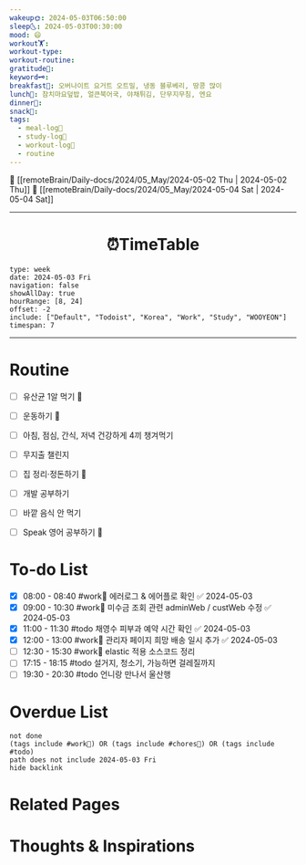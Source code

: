 ```yaml
---
wakeup🌞: 2024-05-03T06:50:00
sleep🌜: 2024-05-03T00:30:00
mood: 😄
workout🏋️: 
workout-type: 
workout-routine: 
gratitude🙏: 
keyword🗝️: 
breakfast🍳: 오버나이트 요거트 오트밀, 냉동 블루베리, 땅콩 많이
lunch🍚: 참치마요덮밥, 얼큰북어국, 야채튀김, 단무지무침, 엔요
dinner🥗: 
snack🍬: 
tags:
  - meal-log📝
  - study-log📓
  - workout-log💪
  - routine
---
```


🔺 [[remoteBrain/Daily-docs/2024/05_May/2024-05-02 Thu | 2024-05-02 Thu]]
🔻 [[remoteBrain/Daily-docs/2024/05_May/2024-05-04 Sat | 2024-05-04 Sat]]
___
<h1> <center>⏰TimeTable </center> </h1>

```gEvent
type: week
date: 2024-05-03 Fri
navigation: false
showAllDay: true
hourRange: [8, 24]
offset: -2
include: ["Default", "Todoist", "Korea", "Work", "Study", "WOOYEON"]
timespan: 7
```

--- 


# Routine 

- [ ] 유산균 1알 먹기 🔼 
- [ ] 운동하기 🔼
- [ ] 아침, 점심, 간식, 저녁 건강하게 4끼 챙겨먹기
- [ ] 무지출 챌린지 
- [ ] 집 정리·정돈하기 🔼
- [ ] 개발 공부하기
- [ ] 바깥 음식 안 먹기 
- [ ] Speak 영어 공부하기 🔼 


# To-do List

- [x] 08:00 - 08:40 #work💼 에러로그 & 에어플로 확인 ✅ 2024-05-03
- [x] 09:00 - 10:30 #work💼 미수금 조회 관련 adminWeb / custWeb 수정 ✅ 2024-05-03
- [x] 11:00 - 11:30 #todo 채영수 피부과 예약 시간 확인 ✅ 2024-05-03
- [x] 12:00 - 13:00 #work💼 관리자 페이지 희망 배송 일시 추가 ✅ 2024-05-03
- [ ] 12:30 - 15:30 #work💼 elastic 적용 소스코드 정리
- [ ] 17:15 - 18:15 #todo 설거지, 청소기, 가능하면 걸레질까지
- [ ] 19:30 - 20:30 #todo 언니랑 만나서 울산행
# Overdue List
```tasks
not done
(tags include #work💼) OR (tags include #chores🧺) OR (tags include #todo)
path does not include 2024-05-03 Fri
hide backlink
```

# Related Pages



# Thoughts & Inspirations

